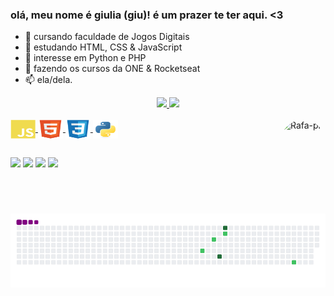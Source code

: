 ### olá, meu nome é giulia (giu)! é um prazer te ter aqui. <3 

- 🔭 cursando faculdade de Jogos Digitais
- 🌱 estudando HTML, CSS & JavaScript
- 👯 interesse em Python e PHP
- 🤔 fazendo os cursos da ONE & Rocketseat
- 📫 ela/dela.

<div align="center">
  <a href="https://github.com/giuvilhagra">
  <img height="150em" src="https://github-readme-stats.vercel.app/api?username=giuvilhagra&show_icons=true&theme=dracula&include_all_commits=true&count_private=true"/>
  <img height="150em" src="https://github-readme-stats.vercel.app/api/top-langs/?username=giuvilhagra&layout=compact&langs_count=7&theme=dracula"/>
</div>
<div style="display: inline_block"><br>
  <img align="center" alt="giu-Js" height="30" width="40" src="https://raw.githubusercontent.com/devicons/devicon/master/icons/javascript/javascript-plain.svg">
  <img align="center" alt="giu-HTML" height="30" width="40" src="https://raw.githubusercontent.com/devicons/devicon/master/icons/html5/html5-original.svg">
  <img align="center" alt="giu-CSS" height="30" width="40" src="https://raw.githubusercontent.com/devicons/devicon/master/icons/css3/css3-original.svg">
  <img align="center" alt="giu-Python" height="30" width="40" src="https://raw.githubusercontent.com/devicons/devicon/master/icons/python/python-original.svg">
  <img align="right" alt="Rafa-pic" height="150" style="border-radius:50px;" src="https://i.picasion.com/pic92/beb2ca9b4576a4ca7b9d9878ff03b249.gif">
</div>

##

<div> 
  <a href="https://www.linkedin.com/in/giulia-vilhagra-580090213/" target="_blank"><img src="https://img.shields.io/badge/-LinkedIn-%230077B5?style=for-the-badge&logo=linkedin&logoColor=white" target="_blank"></a> 
 <a href="https://discord.gg/wagxzStdcR" target="_blank"><img src="https://img.shields.io/badge/Discord-7289DA?style=for-the-badge&logo=discord&logoColor=white" target="_blank"></a> 
  <a href = "mailto:giuvilhagra@gmail.com"><img src="https://img.shields.io/badge/-Gmail-%23333?style=for-the-badge&logo=gmail&logoColor=white" target="_blank"></a>
  <a href="https://twitter.com/gojodev" target="_blank"><img src="https://img.shields.io/badge/Twitter-1DA1F2?style=for-the-badge&logo=twitter&logoColor=white"></a> 

 ![snake gif](https://github.com/giuvilhagra/giuvilhagra/blob/output/github-contribution-grid-snake.gif)

</div>

